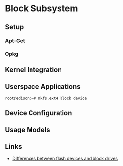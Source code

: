 Block Subsystem
==


## Setup

### Apt-Get


### Opkg


## Kernel Integration

## Userspace Applications

    root@edison:~# mkfs.ext4 block_device

## Device Configuration


## Usage Models

## Links

- [Differences between flash devices and block drives](http://www.linux-mtd.infradead.org/faq/general.html#L_mtd_vs_hdd)
